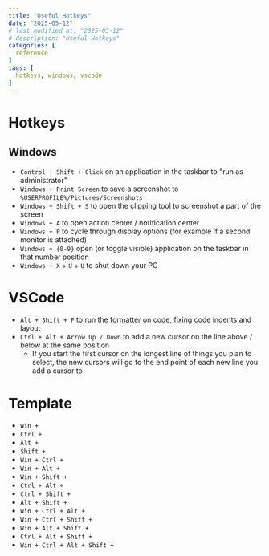 ```yaml
---
title: "Useful Hotkeys"
date: "2025-05-12"
# last_modified_at: "2025-05-12"
# description: "Useful Hotkeys"
categories: [
  reference
]
tags: [
  hotkeys, windows, vscode
]
---
```


# Hotkeys

## Windows
- `Control + Shift + Click` on an application in the taskbar to "run as administrator"
- `Windows + Print Screen` to save a screenshot to `%USERPROFILE%/Pictures/Screenshots`
- `Windows + Shift + S` to open the clipping tool to screenshot a part of the screen
- `Windows + A` to open action center / notification center
- `Windows + P` to cycle through display options (for example if a second monitor is attached)
- `Windows + {0-9}` open (or toggle visible) application on the taskbar in that number position
- `Windows + X` + `U` + `U` to shut down your PC

# VSCode
- `Alt + Shift + F` to run the formatter on code, fixing code indents and layout
- `Ctrl + Alt + Arrow Up / Down` to add a new cursor on the line above / below at the same position
  - If you start the first cursor on the longest line of things you plan to select, the new cursors will go to the end point of each new line you add a cursor to

# Template
- `Win + `
- `Ctrl + `
- `Alt + `
- `Shift + `
- `Win + Ctrl + `
- `Win + Alt + `
- `Win + Shift + `
- `Ctrl + Alt + `
- `Ctrl + Shift + `
- `Alt + Shift + `
- `Win + Ctrl + Alt + `
- `Win + Ctrl + Shift + `
- `Win + Alt + Shift + `
- `Ctrl + Alt + Shift + `
- `Win + Ctrl + Alt + Shift + `